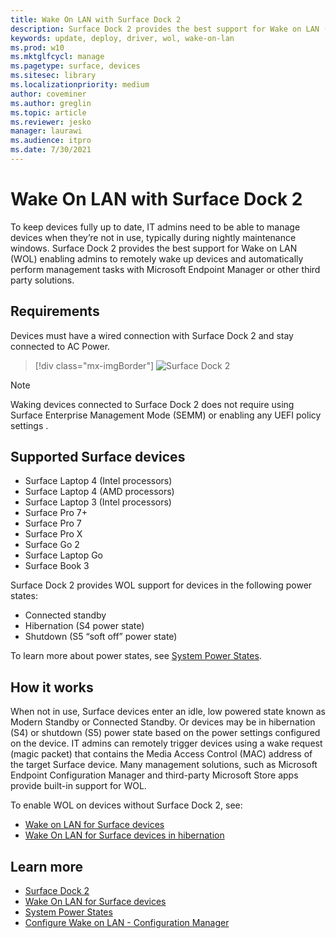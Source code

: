 ```yaml
---
title: Wake On LAN with Surface Dock 2
description: Surface Dock 2 provides the best support for Wake on LAN (WOL) enabling admins to remotely wake up devices and automatically perform management tasks.
keywords: update, deploy, driver, wol, wake-on-lan
ms.prod: w10
ms.mktglfcycl: manage
ms.pagetype: surface, devices
ms.sitesec: library
ms.localizationpriority: medium
author: coveminer
ms.author: greglin
ms.topic: article
ms.reviewer: jesko
manager: laurawi
ms.audience: itpro
ms.date: 7/30/2021
---
```


# Wake On LAN with Surface Dock 2

To keep devices fully up to date, IT admins need to be able to manage devices when they’re not in use, typically during nightly maintenance windows. Surface Dock 2 provides the best support for Wake on LAN (WOL) enabling admins to remotely wake up devices and automatically perform management tasks with Microsoft Endpoint Manager or other third party solutions.

## Requirements

Devices must have a wired connection with Surface Dock 2 and stay connected to AC Power.

> [!div class="mx-imgBorder"]
> ![Surface Dock 2](images/surface-dock2-angled.png)

> [!NOTE]
> Waking devices connected to Surface Dock 2 does not require using Surface Enterprise Management Mode (SEMM) or enabling any UEFI policy settings .
 
## Supported Surface devices

- Surface Laptop 4 (Intel processors)
- Surface Laptop 4 (AMD processors)
- Surface Laptop 3 (Intel processors)
- Surface Pro 7+
- Surface Pro 7
- Surface Pro X
- Surface Go 2
- Surface Laptop Go
- Surface Book 3

Surface Dock 2 provides WOL support for devices in the following power states:

- Connected standby
- Hibernation (S4 power state)
- Shutdown (S5 “soft off” power state)

To learn more about power states, see [System Power States](/windows/win32/power/system-power-states).

## How it works

When not in use, Surface devices enter an idle, low powered state known as Modern Standby or Connected Standby. Or devices may be in hibernation (S4) or shutdown (S5) power state based on the power settings configured on the device. IT admins can remotely trigger devices using a wake request (magic packet) that contains the Media Access Control (MAC) address of the target Surface device. Many management solutions, such as Microsoft Endpoint Configuration Manager and third-party Microsoft Store apps provide built-in support for WOL.

To enable WOL on devices without Surface Dock 2, see:

- [Wake on LAN for Surface devices](wake-on-lan-for-surface-devices.md)
- [Wake On LAN for Surface devices in hibernation](wake-on-lan-surface-devices-hibernation.md)

## Learn more

- [Surface Dock 2](https://www.microsoft.com/p/surface-dock-2-for-business/8q4hgc6kbmdq?)
- [Wake On LAN for Surface devices](wake-on-lan-for-surface-devices.md)
- [System Power States](/windows/win32/power/system-power-states)
- [Configure Wake on LAN - Configuration Manager](/mem/configmgr/core/clients/deploy/configure-wake-on-lan)
